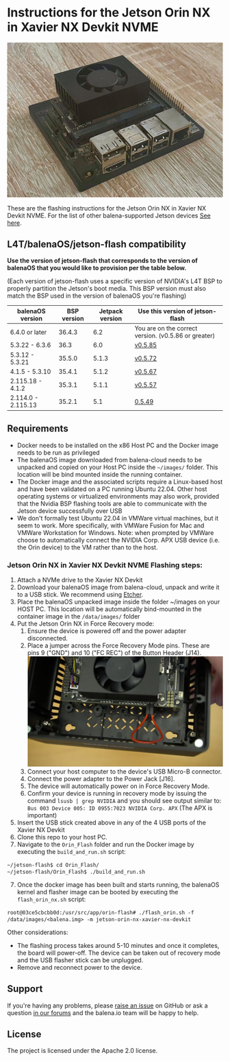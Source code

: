 
# Instructions for the Jetson Orin NX in Xavier NX Devkit NVME

<img src="images/jetson-orin-nx-xavier-nx-devkit.jpg">

These are the flashing instructions for the Jetson Orin NX in Xavier NX Devkit NVME. For the list of other balena-supported Jetson devices [See here](../README.md#instructions).

## L4T/balenaOS/jetson-flash compatibility

**Use the version of jetson-flash that corresponds to the version of balenaOS that you would like to provision per the table below.**

(Each version of jetson-flash uses a specific version of NVIDIA's L4T BSP to properly partition the Jetson's boot media. This BSP version must also match the BSP used in the version of balenaOS you're flashing)

| balenaOS version | BSP version | Jetpack version | Use this version of jetson-flash |
|------------------|-------------|-----------------|----------------------------------|
| 6.4.0 or later   | 36.4.3      | 6.2             | You are on the correct version. (v0.5.86 or greater)              | 
| 5.3.22 - 6.3.6   | 36.3        | 6.0             | [v0.5.85](https://github.com/balena-os/jetson-flash/tree/v0.5.85) |
| 5.3.12 - 5.3.21  | 35.5.0      | 5.1.3           | [v0.5.72](https://github.com/balena-os/jetson-flash/tree/v0.5.72) |
| 4.1.5 - 5.3.10   | 35.4.1      | 5.1.2           | [v0.5.67](https://github.com/balena-os/jetson-flash/tree/v0.5.67) |
| 2.115.18 - 4.1.2 | 35.3.1      | 5.1.1           | [v0.5.57](https://github.com/balena-os/jetson-flash/tree/v0.5.57) |
| 2.114.0  - 2.115.13   | 35.2.1 | 5.1             | [0.5.49](https://github.com/balena-os/jetson-flash/tree/v0.5.49)  |


## Requirements
- Docker needs to be installed on the x86 Host PC and the Docker image needs to be run as privileged
- The balenaOS image downloaded from balena-cloud needs to be unpacked and copied on your Host PC inside the `~/images/` folder. This location will be bind mounted inside the running container.
- The Docker image and the associated scripts require a Linux-based host and have been validated on a PC running Ubuntu 22.04. Other host operating systems or virtualized environments may also work, provided that the Nvidia BSP flashing tools are able to communicate with the Jetson device successfully over USB
- We don't formally test Ubuntu 22.04 in VMWare virtual machines, but it seem to work. More specifically, with VMWare Fusion for Mac and VMWare Workstation for Windows. Note: when prompted by VMWare choose to automatically connect the NVIDIA Corp. APX USB device (i.e. the Orin device) to the VM rather than to the host.

### Jetson Orin NX in Xavier NX Devkit NVME Flashing steps:


1. Attach a NVMe drive to the Xavier NX Devkit
2. Download your balenaOS image from balena-cloud, unpack and write it to a USB stick. We recommend using <a href="https://www.balena.io/etcher">Etcher</a>.
3. Place the balenaOS unpacked image inside the folder ~/images on your HOST PC. This location will be automatically bind-mounted in the container image in the `/data/images/` folder
4. Put the Jetson Orin NX in Force Recovery mode:
   1. Ensure the device is powered off and the power adapter disconnected.
   2. Place a jumper across the Force Recovery Mode pins. These are pins 9 ("GND") and 10 ("FC REC") of the Button Header (J14). <img src="images/jetson-orin-nx-seeed-j4012_recovery.jpg">
   3. Connect your host computer to the device's USB Micro-B connector.
   4. Connect the power adapter to the Power Jack [J16].
   5. The device will automatically power on in Force Recovery Mode.
   6. Confirm your device is running in recovery mode by issuing the command `lsusb | grep NVIDIA` and you should see output similar to: `Bus 003 Device 005: ID 0955:7023 NVIDIA Corp. APX` (The APX is important)
5. Insert the USB stick created above in any of the 4 USB ports of the Xavier NX Devkit
6. Clone this repo to your host PC.
7. Navigate to the `Orin_Flash` folder and run the Docker image by executing the `build_and_run.sh` script:
```
~/jetson-flash$ cd Orin_Flash/
~/jetson-flash/Orin_Flash$ ./build_and_run.sh
```
7. Once the docker image has been built and starts running, the balenaOS kernel and flasher image can be booted by executing the `flash_orin_nx.sh` script:
```
root@03ce5cbcbb0d:/usr/src/app/orin-flash# ./flash_orin.sh -f /data/images/<balena.img> -m jetson-orin-nx-xavier-nx-devkit

```

Other considerations:
- The flashing process takes around 5-10 minutes and once it completes, the board will power-off. The device can be taken out of recovery mode and the USB flasher stick can be unplugged.
- Remove and reconnect power to the device.

## Support

If you're having any problems, please [raise an issue](https://github.com/balena-os/jetson-flash/issues/new) on GitHub or ask a question [in our forums](https://forums.balena.io/c/share-questions-or-issues-about-balena-jetson-flash-which-is-a-tool-that-allows-users-to-flash-balenaos-on-nvidia-jetson-devices/95) and the balena.io team will be happy to help.


License
-------

The project is licensed under the Apache 2.0 license.
